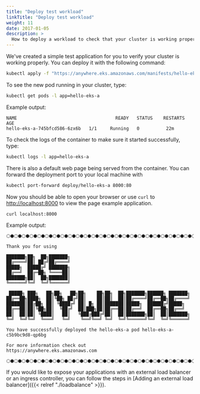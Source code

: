 ```yaml
---
title: "Deploy test workload"
linkTitle: "Deploy test workload"
weight: 11
date: 2017-01-05
description: >
  How to deploy a workload to check that your cluster is working properly
---
```


We've created a simple test application for you to verify your cluster is working properly.
You can deploy it with the following command:

```bash
kubectl apply -f "https://anywhere.eks.amazonaws.com/manifests/hello-eks-a.yaml"
```

To see the new pod running in your cluster, type:

```bash
kubectl get pods -l app=hello-eks-a
```
Example output:
```
NAME                                     READY   STATUS    RESTARTS   AGE
hello-eks-a-745bfcd586-6zx6b   1/1     Running   0          22m
```

To check the logs of the container to make sure it started successfully, type:

```bash
kubectl logs -l app=hello-eks-a
```

There is also a default web page being served from the container.
You can forward the deployment port to your local machine with

```bash
kubectl port-forward deploy/hello-eks-a 8000:80
```

Now you should be able to open your browser or use `curl` to [http://localhost:8000](http://localhost:8000) to view the page example application.

```bash
curl localhost:8000
```
Example output:

```
⬡⬢⬡⬢⬡⬢⬡⬢⬡⬢⬡⬢⬡⬢⬡⬢⬡⬢⬡⬢⬡⬢⬡⬢⬡⬢⬡⬢⬡⬢⬡⬢⬡⬢⬡⬢⬡⬢⬡⬢⬡⬢⬡⬢⬡⬢⬡⬢⬡⬢⬡⬢⬡⬢⬡⬢⬡⬢⬡⬢⬡⬢⬡⬢

Thank you for using

███████╗██╗  ██╗███████╗
██╔════╝██║ ██╔╝██╔════╝
█████╗  █████╔╝ ███████╗
██╔══╝  ██╔═██╗ ╚════██║
███████╗██║  ██╗███████║
╚══════╝╚═╝  ╚═╝╚══════╝

 █████╗ ███╗   ██╗██╗   ██╗██╗    ██╗██╗  ██╗███████╗██████╗ ███████╗
██╔══██╗████╗  ██║╚██╗ ██╔╝██║    ██║██║  ██║██╔════╝██╔══██╗██╔════╝
███████║██╔██╗ ██║ ╚████╔╝ ██║ █╗ ██║███████║█████╗  ██████╔╝█████╗  
██╔══██║██║╚██╗██║  ╚██╔╝  ██║███╗██║██╔══██║██╔══╝  ██╔══██╗██╔══╝  
██║  ██║██║ ╚████║   ██║   ╚███╔███╔╝██║  ██║███████╗██║  ██║███████╗
╚═╝  ╚═╝╚═╝  ╚═══╝   ╚═╝    ╚══╝╚══╝ ╚═╝  ╚═╝╚══════╝╚═╝  ╚═╝╚══════╝

You have successfully deployed the hello-eks-a pod hello-eks-a-c5b9bc9d8-qp6bg

For more information check out
https://anywhere.eks.amazonaws.com

⬡⬢⬡⬢⬡⬢⬡⬢⬡⬢⬡⬢⬡⬢⬡⬢⬡⬢⬡⬢⬡⬢⬡⬢⬡⬢⬡⬢⬡⬢⬡⬢⬡⬢⬡⬢⬡⬢⬡⬢⬡⬢⬡⬢⬡⬢⬡⬢⬡⬢⬡⬢⬡⬢⬡⬢⬡⬢⬡⬢⬡⬢⬡⬢
```

If you would like to expose your applications with an external load balancer or an ingress controller, you can follow the steps in [Adding an external load balancer]({{< relref "./loadbalance" >}}).
